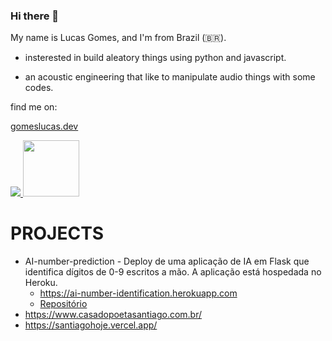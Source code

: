 
### Hi there 👋


My name is Lucas Gomes, and I'm from Brazil (🇧🇷). 

- insterested in build aleatory things using python and javascript. 

- an acoustic engineering that like to manipulate audio things with some codes.

find me on:

[gomeslucas.dev](https://gomeslucas.dev)

<div>
  <a href ='https://www.linkedin.com/in/lucas-gomes-43ba57170/'>
    <img src="https://img.shields.io/badge/linkedin-%230077B5.svg?&style=for-the-badge&logo=linkedin&logoColor=white" />
  </a>
  <a href = 'https://www.researchgate.net/profile/Lucas_Gomes19'>
    <img width = 90 max-length = '100%' src = 'https://encrypted-tbn0.gstatic.com/images?q=tbn%3AANd9GcROf7-qchwBkDqLkqOkfvGtetebQsda8FnS7A&usqp=CAU'/>
  </a>
</div> 

# PROJECTS

 - AI-number-prediction - Deploy de uma aplicação de IA em Flask que identifica dígitos de 0-9 escritos a mão. A aplicação está hospedada no Heroku.
    - https://ai-number-identification.herokuapp.com
    - [Repositório](https://github.com/gomeslucasm/AI-number-prediction)
 - https://www.casadopoetasantiago.com.br/
 - https://santiagohoje.vercel.app/
